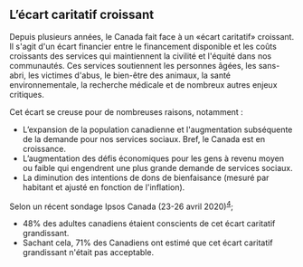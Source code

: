 ## L’écart caritatif croissant
 
Depuis plusieurs années, le Canada fait face à un «écart caritatif» croissant. Il s'agit d'un écart financier entre le financement disponible et les coûts croissants des services qui maintiennent la civilité et l'équité dans nos communautés. Ces services soutiennent les personnes âgées, les sans-abri, les victimes d'abus, le bien-être des animaux, la santé environnementale, la recherche médicale et de nombreux autres enjeux critiques.

Cet écart se creuse pour de nombreuses raisons, notamment&nbsp;:

* L’expansion de la population canadienne et l'augmentation subséquente de la demande pour nos services sociaux. Bref, le Canada est en croissance.
* L’augmentation des défis économiques pour les gens à revenu moyen ou faible qui engendrent une plus grande demande de services sociaux.
* La diminution des intentions de dons de bienfaisance (mesuré par habitant et ajusté en fonction de l'inflation).

Selon un récent sondage Ipsos Canada (23-26 avril 2020)<sup><a href="https://sector3insights.com/products/canadians-understanding-and-opinions-of-charitable-foundations/" target="_blank">4</a></sup>;
* 48% des adultes canadiens étaient conscients de cet écart caritatif grandissant.
* Sachant cela, 71% des Canadiens ont estimé que cet écart caritatif grandissant n'était pas acceptable.